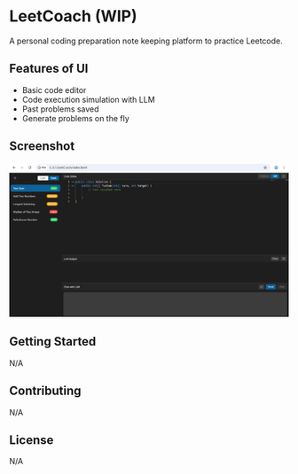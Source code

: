 # LeetCoach (WIP)

A personal coding preparation note keeping platform to practice Leetcode.

## Features of UI

- Basic code editor
- Code execution simulation with LLM
- Past problems saved
- Generate problems on the fly

## Screenshot

![LeetCoach Application](docs/snap001.jpg)

## Getting Started

N/A

## Contributing

N/A

## License

N/A